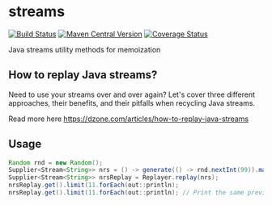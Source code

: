 # streams

[![Build Status](https://sonarcloud.io/api/project_badges/measure?project=com.github.javasync%3Astreamemo&metric=alert_status)](https://sonarcloud.io/dashboard?id=com.github.javasync%3Astreamemo)
[![Maven Central Version](https://img.shields.io/maven-central/v/com.github.javasync/streamemo.svg)](https://search.maven.org/#search%7Cga%7C1%7Ca%3A%22streamemo%22)
[![Coverage Status](https://sonarcloud.io/api/project_badges/measure?project=com.github.javasync%3Astreamemo&metric=coverage)](https://sonarcloud.io/component_measures?id=com.github.javasync%3Astreamemo&metric=Coverage)


Java streams utility methods for memoization

## How to replay Java streams?

Need to use your streams over and over again? Let's cover three different 
approaches, their benefits, and their pitfalls when recycling Java streams.

Read more here https://dzone.com/articles/how-to-replay-java-streams

## Usage

```java
Random rnd = new Random();
Supplier<Stream<String>> nrs = () -> generate(() -> rnd.nextInt(99)).map(Object::toString);
Supplier<Stream<String>> nrsReplay = Replayer.replay(nrs);
nrsReplay.get().limit(11.forEach(out::println);
nrsReplay.get().limit(11.forEach(out::println); // Print the same previous numbers
```
